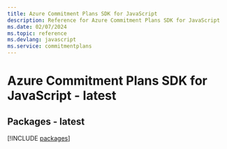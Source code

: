 ```yaml
---
title: Azure Commitment Plans SDK for JavaScript
description: Reference for Azure Commitment Plans SDK for JavaScript
ms.date: 02/07/2024
ms.topic: reference
ms.devlang: javascript
ms.service: commitmentplans
---
```

# Azure Commitment Plans SDK for JavaScript - latest
## Packages - latest
[!INCLUDE [packages](commitment-plans-index.md)]
